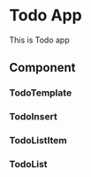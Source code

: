 # Todo App

This is Todo app

## Component

### TodoTemplate

### TodoInsert

### TodoListItem

### TodoList
